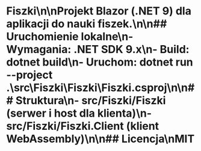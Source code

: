 # Fiszki\n\nProjekt Blazor (.NET 9) dla aplikacji do nauki fiszek.\n\n## Uruchomienie lokalne\n- Wymagania: .NET SDK 9.x\n- Build: dotnet build\n- Uruchom: dotnet run --project .\\src\\Fiszki\\Fiszki\\Fiszki.csproj\n\n## Struktura\n- src/Fiszki/Fiszki (serwer i host dla klienta)\n- src/Fiszki/Fiszki.Client (klient WebAssembly)\n\n## Licencja\nMIT
